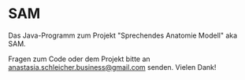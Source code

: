 # SAM
Das Java-Programm zum Projekt "Sprechendes Anatomie Modell" aka SAM.

Fragen zum Code oder dem Projekt bitte an anastasia.schleicher.business@gmail.com senden.
Vielen Dank!
